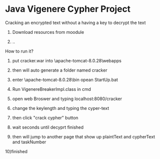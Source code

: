# Java Vigenere Cypher Project
Cracking an encrypted text without a having a key to decrypt the text

1) Download resources from moodule 

2) ..

How to run it?

1) put cracker.war into  \apache-tomcat-8.0.28\webapps  

2) then will auto generate a folder named cracker

3) enter \apache-tomcat-8.0.28\bin  opean StartUp.bat

4) Run  VigenereBreakerImpl.class in cmd 

5) open web Broswer and typing localhost:8080/cracker

6) change the keylength and typing the cyper-text

7) then click "crack cypher" button 

8) wait seconds until decyprt finished

9) then will jump to another page that show up plaintText and cypherText
and taskNumber

10)finished